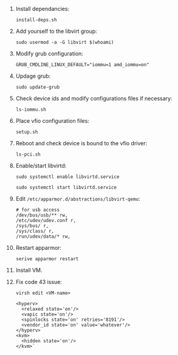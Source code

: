 1. Install dependancies: 

    `install-deps.sh`

2. Add yourself to the libvirt group:

    `sudo usermod -a -G libvirt $(whoami)`
    
3. Modify grub configuration:
    ````
    GRUB_CMDLINE_LINUX_DEFAULT="iommu=1 amd_iommu=on"
    ````

4. Updage grub:

    `sudo update-grub`

5. Check device ids and modify configurations files if necessary:

    `ls-iommu.sh`

6. Place vfio configuration files:

    `setup.sh`

7. Reboot and check device is bound to the vfio driver:

    `ls-pci.sh`

8. Enable/start libvirtd:

    `sudo systemctl enable libvirtd.service`  

    `sudo systemctl start libvirtd.service`  
      
9. Edit `/etc/apparmor.d/abstractions/libvirt-qemu`:
    ````
    # for usb access
    /dev/bus/usb/** rw,
    /etc/udev/udev.conf r,
    /sys/bus/ r,
    /sys/class/ r,
    /run/udev/data/* rw,
    ````

10. Restart apparmor:

    `serive apparmor restart`

11. Install VM.

12. Fix code 43 issue:

    `virsh edit <VM-name>`
    
    ````
    <hyperv>
      <relaxed state='on'/>
      <vapic state='on'/>
      <spinlocks state='on' retries='8191'/>
      <vendor_id state='on' value='whatever'/>
    </hyperv>
    <kvm>
      <hidden state='on'/>
    </kvm>` 
    ````
